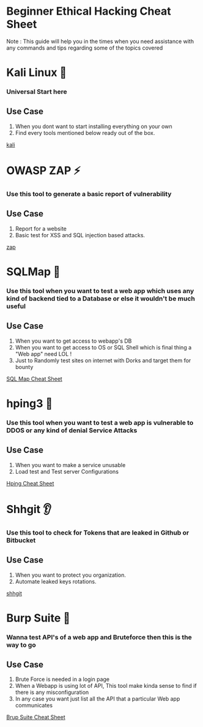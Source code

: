 

# Beginner Ethical Hacking Cheat Sheet

Note : This guide will help you in the times when you need assistance with any commands and tips regarding some of the topics covered

# Kali Linux 🐉

### Universal Start here

## Use Case

1. When you dont want to start installing everything on your own 
2. Find every tools mentioned below ready out of the box.

[kali](kali.md)

# OWASP ZAP ⚡

### Use this tool to generate a basic report of vulnerability

## Use Case

1. Report for a website 
2. Basic test for XSS and SQL injection based attacks.

[zap](zap.md)


# SQLMap 💉

### Use this tool when you want to test a web app which uses any kind of backend tied to a Database or else it wouldn't be much useful

## Use Case

1. When you want to get access to webapp's DB
2. When you want to get access to OS or SQL Shell which is final thing a "Web app" need LOL !
3. Just to Randomly test sites on internet with Dorks and target them for bounty

[SQL Map Cheat Sheet](SQLmap-Cheatsheet.md)


# hping3 🤞

### Use this tool when you want to test a web app is vulnerable to DDOS or any kind of denial Service Attacks

## Use Case

1. When you want to make a service unusable
2. Load test and Test server Configurations

[Hping Cheat Sheet](Hiping-Cheat-Sheet.md)


# Shhgit 👂

### Use this tool to check for Tokens that are leaked in Github or Bitbucket

## Use Case

1. When you want to protect you organization. 
2. Automate leaked keys rotations.

[shhgit](shhgit.md)


# Burp Suite 🥴

### Wanna test API's of a web app and Bruteforce then this is the way to go 

## Use Case

1. Brute Force is needed in a login page
2. When a Webapp is using lot of API, This tool make kinda sense to find if there is any misconfiguration
3. In any case you want just list all the API that a particular Web app communicates

[Brup Suite Cheat Sheet](Brup-CheatSheet.md)


